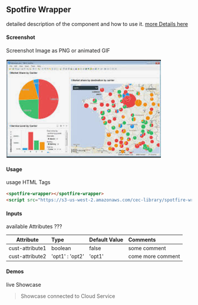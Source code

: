 ## Spotfire Wrapper
detailed description of the component and how to use it.
[more Details here](http://nicolas.deroche.free.fr/spotfire-wrapper/new.html)

#### Screenshot
Screenshot Image as PNG or animated GIF

![alt-text](spotfire-wrapper.png "Image")

#### Usage
usage HTML Tags

```html
<spotfire-wrapper></spotfire-wrapper>
<script src="https://s3-us-west-2.amazonaws.com/cec-library/spotfire-wrapper.js" type="text/javascript"></script>
```

#### Inputs
available Attributes ???

| Attribute       | Type            | Default Value | Comments            |
| --------------- |:--------------- |:------------- |:------------------- |
| cust-attribute1 | boolean         | false         | some comment        |
| cust-attribute2 | 'opt1' : 'opt2' | 'opt1'        | come more comment   |


#### Demos
live Showcase

<spotfire-wrapper></spotfire-wrapper>
<script src="https://s3-us-west-2.amazonaws.com/cec-library/spotfire-wrapper.js" type="text/javascript"></script>

> Showcase connected to Cloud Service


